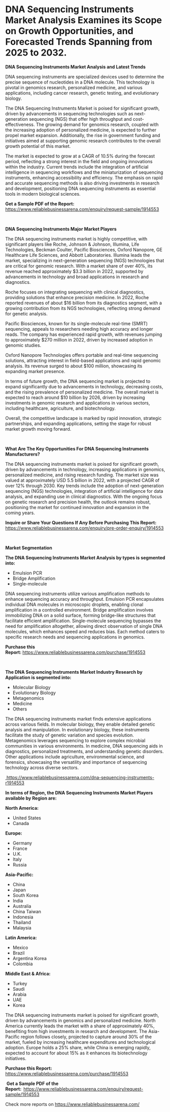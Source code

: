 <p><h1>DNA Sequencing Instruments Market Analysis Examines its Scope on Growth Opportunities, and Forecasted Trends Spanning from 2025 to 2032.</h1></p><p><strong>DNA Sequencing Instruments Market Analysis and Latest Trends</strong></p>
<p><p>DNA sequencing instruments are specialized devices used to determine the precise sequence of nucleotides in a DNA molecule. This technology is pivotal in genomics research, personalized medicine, and various applications, including cancer research, genetic testing, and evolutionary biology.</p><p>The DNA Sequencing Instruments Market is poised for significant growth, driven by advancements in sequencing technologies such as next-generation sequencing (NGS) that offer high throughput and cost-effectiveness. The growing demand for genomics research, coupled with the increasing adoption of personalized medicine, is expected to further propel market expansion. Additionally, the rise in government funding and initiatives aimed at supporting genomic research contributes to the overall growth potential of this market.</p><p>The market is expected to grow at a CAGR of 10.5% during the forecast period, reflecting a strong interest in the field and ongoing innovations within the industry. Current trends include the integration of artificial intelligence in sequencing workflows and the miniaturization of sequencing instruments, enhancing accessibility and efficiency. The emphasis on rapid and accurate sequencing methods is also driving investments in research and development, positioning DNA sequencing instruments as essential tools in modern biological sciences.</p></p>
<p><strong>Get a Sample PDF of the Report:&nbsp;</strong> <a href="https://www.reliablebusinessarena.com/enquiry/request-sample/1914553?utm_campaign=2723&utm_medium=2&utm_source=Github&utm_content=ia&utm_term=04032025&utm_id=dna-sequencing-instruments">https://www.reliablebusinessarena.com/enquiry/request-sample/1914553</a></p>
<p>&nbsp;</p>
<p><strong>DNA Sequencing Instruments Major Market Players</strong></p>
<p><p>The DNA sequencing instruments market is highly competitive, with significant players like Roche, Johnson & Johnson, Illumina, Life Technologies, Beckman Coulter, Pacific Biosciences, Oxford Nanopore, GE Healthcare Life Sciences, and Abbott Laboratories. Illumina leads the market, specializing in next-generation sequencing (NGS) technologies that are critical for genomic research. With a market share of over 40%, its revenue reached approximately $3.3 billion in 2022, supported by advancements in technology and broad applications in research and diagnostics.</p><p>Roche focuses on integrating sequencing with clinical diagnostics, providing solutions that enhance precision medicine. In 2022, Roche reported revenues of about $16 billion from its diagnostics segment, with a growing contribution from its NGS technologies, reflecting strong demand for genetic analysis.</p><p>Pacific Biosciences, known for its single-molecule real-time (SMRT) sequencing, appeals to researchers needing high accuracy and longer reads. The company has experienced rapid growth, with revenues jumping to approximately $270 million in 2022, driven by increased adoption in genomic studies.</p><p>Oxford Nanopore Technologies offers portable and real-time sequencing solutions, attracting interest in field-based applications and rapid genomic analysis. Its revenue surged to about $100 million, showcasing its expanding market presence.</p><p>In terms of future growth, the DNA sequencing market is projected to expand significantly due to advancements in technology, decreasing costs, and the rising prevalence of personalized medicine. The overall market is expected to reach around $10 billion by 2026, driven by increasing investments in genomic research and applications in various sectors, including healthcare, agriculture, and biotechnology. </p><p>Overall, the competitive landscape is marked by rapid innovation, strategic partnerships, and expanding applications, setting the stage for robust market growth moving forward.</p></p>
<p>&nbsp;</p>
<p><strong>What Are The Key Opportunities For DNA Sequencing Instruments Manufacturers?</strong></p>
<p><p>The DNA sequencing instruments market is poised for significant growth, driven by advancements in technology, increasing applications in genomics, personalized medicine, and rising research funding. The market size was valued at approximately USD 5.5 billion in 2022, with a projected CAGR of over 12% through 2030. Key trends include the adoption of next-generation sequencing (NGS) technologies, integration of artificial intelligence for data analysis, and expanding use in clinical diagnostics. With the ongoing focus on genetic research and precision health, the outlook remains robust, positioning the market for continued innovation and expansion in the coming years.</p></p>
<p><strong>Inquire or Share Your Questions If Any Before Purchasing This Report:</strong> <a href="https://www.reliablebusinessarena.com/enquiry/pre-order-enquiry/1914553?utm_campaign=2723&utm_medium=2&utm_source=Github&utm_content=ia&utm_term=04032025&utm_id=dna-sequencing-instruments">https://www.reliablebusinessarena.com/enquiry/pre-order-enquiry/1914553</a></p>
<p>&nbsp;</p>
<p><strong>Market Segmentation</strong></p>
<p><strong>The DNA Sequencing Instruments Market Analysis by types is segmented into:</strong></p>
<p><ul><li>Emulsion PCR</li><li>Bridge Amplification</li><li>Single-molecule</li></ul></p>
<p><p>DNA sequencing instruments utilize various amplification methods to enhance sequencing accuracy and throughput. Emulsion PCR encapsulates individual DNA molecules in microscopic droplets, enabling clonal amplification in a controlled environment. Bridge amplification involves immobilizing DNA on a solid surface, forming bridge-like structures that facilitate efficient amplification. Single-molecule sequencing bypasses the need for amplification altogether, allowing direct observation of single DNA molecules, which enhances speed and reduces bias. Each method caters to specific research needs and sequencing applications in genomics.</p></p>
<p><strong>Purchase this Report:&nbsp;</strong><a href="https://www.reliablebusinessarena.com/purchase/1914553?utm_campaign=2723&utm_medium=2&utm_source=Github&utm_content=ia&utm_term=04032025&utm_id=dna-sequencing-instruments">https://www.reliablebusinessarena.com/purchase/1914553</a></p>
<p>&nbsp;</p>
<p><strong>The DNA Sequencing Instruments Market Industry Research by Application is segmented into:</strong></p>
<p><ul><li>Molecular Biology</li><li>Evolutionary Biology</li><li>Metagenomics</li><li>Medicine</li><li>Others</li></ul></p>
<p><p>The DNA sequencing instruments market finds extensive applications across various fields. In molecular biology, they enable detailed genetic analysis and manipulation. In evolutionary biology, these instruments facilitate the study of genetic variation and species evolution. Metagenomics leverages sequencing to explore complex microbial communities in various environments. In medicine, DNA sequencing aids in diagnostics, personalized treatments, and understanding genetic disorders. Other applications include agriculture, environmental science, and forensics, showcasing the versatility and importance of sequencing technology across diverse sectors.</p></p>
<p><a href="https://www.reliablebusinessarena.com/dna-sequencing-instruments-r1914553?utm_campaign=2723&utm_medium=2&utm_source=Github&utm_content=ia&utm_term=04032025&utm_id=dna-sequencing-instruments">&nbsp;https://www.reliablebusinessarena.com/dna-sequencing-instruments-r1914553</a></p>
<p><strong>In terms of Region, the DNA Sequencing Instruments Market Players available by Region are:</strong></p>
<p>
    <p> <strong> North America: </strong>
        <ul>
            <li>United States</li>
            <li>Canada</li>
        </ul>
        </p> 
    <p> <strong> Europe: </strong>
        <ul>
            <li>Germany</li>
            <li>France</li>
            <li>U.K.</li>
            <li>Italy</li>
            <li>Russia</li>
        </ul>
        </p> 
    <p> <strong> Asia-Pacific: </strong>
        <ul>
            <li>China</li>
            <li>Japan</li>
            <li>South Korea</li>
            <li>India</li>
            <li>Australia</li>
            <li>China Taiwan</li>
            <li>Indonesia</li>
            <li>Thailand</li>
            <li>Malaysia</li>
        </ul>
        </p> 
    <p> <strong> Latin America: </strong>
        <ul>
            <li>Mexico</li>
            <li>Brazil</li>
            <li>Argentina Korea</li>
            <li>Colombia</li>
        </ul>
        </p> 
    <p> <strong> Middle East & Africa: </strong>
        <ul>
            <li>Turkey</li>
            <li>Saudi</li>
            <li>Arabia</li>
            <li>UAE</li>
            <li>Korea</li>
        </ul>
    </p>
    </p>
<p><p>The DNA sequencing instruments market is poised for significant growth, driven by advancements in genomics and personalized medicine. North America currently leads the market with a share of approximately 40%, benefiting from high investments in research and development. The Asia-Pacific region follows closely, projected to capture around 30% of the market, fueled by increasing healthcare expenditures and technological adoption. Europe holds a 25% share, while China is emerging rapidly, expected to account for about 15% as it enhances its biotechnology initiatives.</p></p>
<p><strong>Purchase this Report: </strong><a href="https://www.reliablebusinessarena.com/purchase/1914553?utm_campaign=2723&utm_medium=2&utm_source=Github&utm_content=ia&utm_term=04032025&utm_id=dna-sequencing-instruments">https://www.reliablebusinessarena.com/purchase/1914553</a></p>
<p>&nbsp;<strong>Get a Sample PDF of the Report:&nbsp;&nbsp;</strong><a href="https://www.reliablebusinessarena.com/enquiry/request-sample/1914553?utm_campaign=2723&utm_medium=2&utm_source=Github&utm_content=ia&utm_term=04032025&utm_id=dna-sequencing-instruments">https://www.reliablebusinessarena.com/enquiry/request-sample/1914553</a></p>
<p><strong></strong></p>
<p>Check more reports on <a href="https://www.reliablebusinessarena.com/?utm_campaign=2723&utm_medium=2&utm_source=Github&utm_content=ia&utm_term=04032025&utm_id=dna-sequencing-instruments">https://www.reliablebusinessarena.com/</a></p>